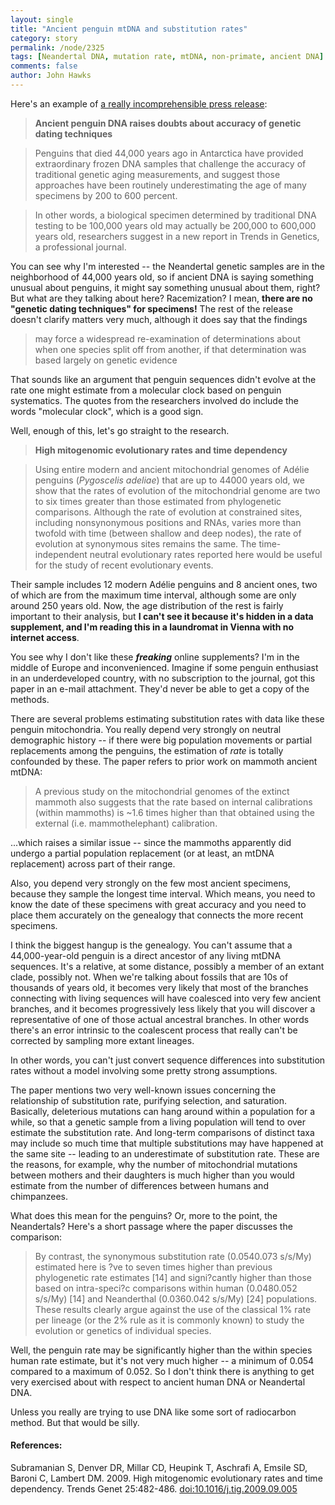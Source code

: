 ```yaml
---
layout: single 
title: "Ancient penguin mtDNA and substitution rates" 
category: story
permalink: /node/2325
tags: [Neandertal DNA, mutation rate, mtDNA, non-primate, ancient DNA] 
comments: false 
author: John Hawks 
---
```



Here's an example of <a href="http://www.sciencedaily.com/releases/2009/11/091110135411.htm">a really incomprehensible press release</a>: 

<blockquote><b>Ancient penguin DNA raises doubts about accuracy of genetic dating techniques</b></blockquote> 

<blockquote>Penguins that died 44,000 years ago in Antarctica have provided extraordinary frozen DNA samples that challenge the accuracy of traditional genetic aging measurements, and suggest those approaches have been routinely underestimating the age of many specimens by 200 to 600 percent.</blockquote>

<blockquote>In other words, a biological specimen determined by traditional DNA testing to be 100,000 years old may actually be 200,000 to 600,000 years old, researchers suggest in a new report in Trends in Genetics, a professional journal.</blockquote>

You can see why I'm interested -- the Neandertal genetic samples are in the neighborhood of 44,000 years old, so if ancient DNA is saying something unusual about penguins, it might say something unusual about them, right? But what are they talking about here? Racemization? I mean, <b>there are no "genetic dating techniques" for specimens!</b> The rest of the release doesn't clarify matters very much, although it does say that the findings

<blockquote>may force a widespread re-examination of determinations about when one species split off from another, if that determination was based largely on genetic evidence</blockquote>

That sounds like an argument that penguin sequences didn't evolve at the rate one might estimate from a molecular clock based on penguin systematics. The quotes from the researchers involved do include the words "molecular clock", which is a good sign. 

Well, enough of this, let's go straight to the research. 


<blockquote><b>High mitogenomic evolutionary rates and time dependency </b></blockquote>

<blockquote>Using entire modern and ancient mitochondrial genomes of Ad&eacute;lie penguins (<i>Pygoscelis adeliae</i>) that are up to 44000 years old, we show that the rates of evolution of the mitochondrial genome are two to six times greater than those estimated from phylogenetic comparisons. Although the rate of evolution at constrained sites, including nonsynonymous positions and RNAs, varies more than twofold with time (between shallow and deep nodes), the rate of evolution at synonymous sites remains the same. The time-independent neutral evolutionary rates reported here would be useful for the study of recent evolutionary events. </blockquote>

Their sample includes 12 modern Ad&eacute;lie penguins and 8 ancient ones, two of which are from the maximum time interval, although some are only around 250 years old. Now, the age distribution of the rest is fairly important to their analysis, but <b>I can't see it because it's hidden in a data supplement, and I'm reading this in a laundromat in Vienna with no internet access</b>. 

You see why I don't like these <b><i>freaking</i></b> online supplements? I'm in the middle of Europe and inconvenienced. Imagine if some penguin enthusiast in an underdeveloped country, with no subscription to the journal, got this paper in an e-mail attachment. They'd never be able to get a copy of the methods. 

There are several problems estimating substitution rates with data like these penguin mitochondria. You really depend very strongly on neutral demographic history -- if there were big population movements or partial replacements among the penguins, the estimation of <i>rate</i> is totally confounded by these. The paper refers to prior work on mammoth ancient mtDNA: 

<blockquote>A previous study on the mitochondrial genomes of the extinct mammoth also suggests that the rate based on internal calibrations (within mammoths) is ~1.6 times higher than that obtained using the external (i.e. mammothelephant) calibration.</blockquote>

...which raises a similar issue -- since the mammoths apparently did undergo a partial population replacement (or at least, an mtDNA replacement) across part of their range. 

Also, you depend very strongly on the few most ancient specimens, because they sample the longest time interval. Which means, you need to know the date of these specimens with great accuracy and you need to place them accurately on the genealogy that connects the more recent specimens. 

I think the biggest hangup is the genealogy. You can't assume that a 44,000-year-old penguin is a direct ancestor of any living mtDNA sequences. It's a relative, at some distance, possibly a member of an extant clade, possibly not. When we're talking about fossils that are 10s of thousands of years old, it becomes very likely that most of the branches connecting with living sequences will have coalesced into very few ancient branches, and it becomes progressively less likely that you will discover a representative of one of those actual ancestral branches. In other words there's an error intrinsic to the coalescent process that really can't be corrected by sampling more extant lineages.

In other words, you can't just convert sequence differences into substitution rates without  a model involving some pretty strong assumptions. 

The paper mentions two very well-known issues concerning the relationship of substitution rate, purifying selection, and saturation. Basically, deleterious mutations can hang around within a population for a while, so that a genetic sample from a living population will tend to over estimate the substitution rate. And long-term comparisons of distinct taxa may include so much time that multiple substitutions may have happened at the same site -- leading to an underestimate of substitution rate. These are the reasons, for example, why the number of mitochondrial mutations between mothers and their daughters is much higher than you would estimate from the number of differences between humans and chimpanzees.

What does this mean for the penguins? Or, more to the point, the Neandertals? Here's a short passage where the paper discusses the comparison:

<blockquote>By contrast, the synonymous substitution rate (0.0540.073 s/s/My) estimated here is ?ve to seven times higher than previous phylogenetic rate estimates [14] and signi?cantly higher than those based on intra-speci?c comparisons within human (0.0480.052 s/s/My) [14] and Neanderthal (0.0360.042 s/s/My) [24] populations. These results clearly argue against the use of the classical 1% rate per lineage (or the 2% rule as it is commonly known) to study the evolution or genetics of individual species. </blockquote>

Well, the penguin rate may be significantly higher than the within species human rate estimate, but it's not very much higher -- a minimum of 0.054 compared to a maximum of 0.052. So I don't think there is anything to get very exercised about with respect to ancient human DNA or Neandertal DNA.

Unless you really are trying to use DNA like some sort of radiocarbon method. But that would be silly. 








<h4>References:</h4>

<p class="cite">Subramanian S, Denver DR, Millar CD, Heupink T, Aschrafi A, Emsile SD, Baroni C, Lambert DM. 2009.  High mitogenomic evolutionary rates and time 
dependency. Trends Genet 25:482-486. <a href="http://dx.doi.org/10.1016/j.tig.2009.09.005">doi:10.1016/j.tig.2009.09.005</a></p>


